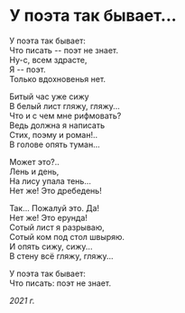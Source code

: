 # У поэта так бывает...

У поэта так бывает:  
Что писать -- поэт не знает.  
Ну-с, всем здрасте,  
Я -- поэт.  
Только вдохновенья нет.

Битый час уже сижу  
В белый лист гляжу, гляжу...  
Что и с чем мне рифмовать?  
Ведь должна я написать  
Стих, поэму и роман!..  
В голове опять туман...

Может это?..  
Лень и день,  
На лису упала тень...  
Нет же! Это дребедень!

Так... Пожалуй это. Да!  
Нет же! Это ерунда!  
Сотый лист я разрываю,  
Сотый ком под стол швыряю.  
И опять сижу, сижу...  
В стену всё гляжу, гляжу...

У поэта так бывает:  
Что писать: поэт не знает.

*2021 г.* 
